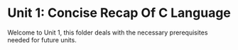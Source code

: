 # Unit 1: Concise Recap Of C Language

Welcome to Unit 1, this folder deals with the necessary prerequisites needed for future units. 